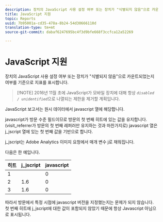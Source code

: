 ```yaml
---
description: 장치의 JavaScript 사용 설정 여부 또는 장치가 "식별되지 않음"으로 카운트되었는지 여부를 기준으로 지표를 표시합니다.
title: JavaScript 지원
topic: Reports
uuid: 7b95001a-cd35-478a-8b24-54d30666110d
translation-type: tm+mt
source-git-commit: dabaf6247695bc4f3d9bfe668f3ccfca12a52269

---
```



# JavaScript 지원

장치의 JavaScript 사용 설정 여부 또는 장치가 &quot;식별되지 않음&quot;으로 카운트되었는지 여부를 기준으로 지표를 표시합니다.

>[!NOTE] 2016년 11월 초에 JavaScript가 모바일 장치에 대해 항상 *`disabled / unidentified`*&#x200B;으로 나열되는 제한을 제거할 계획입니다.

JavaScript 보고서는 원시 데이터에서 javascript 열에 해당합니다.

javascript가 방문 수준 필드이므로 방문의 첫 번째 히트에 있는 값을 유지합니다. (visit_referrer가 방문의 첫 번째 레퍼러만 유지하는 것과 마찬가지로) javascript 열은 j_jscript 열에 있는 첫 번째 값을 기반으로 합니다.

j_jscript는 Adobe Analytics 이미지 요청에서 매개 변수 j로 채워집니다.

다음은 한 예입니다.

| 히트 | j_jscript | javascript |
|---|---|---|
| 1 |  | 0 |
| 2 | 1.6 | 0 |
| 3 | 1.6 | 0 |

따라서 방문에서 특정 시점에 javascript 버전을 지정했는지는 문제가 되지 않습니다. 첫 번째 히트에 j_jscript에 대한 값이 포함되지 않았기 때문에 항상 Javascript 아님으로 표시됩니다.
